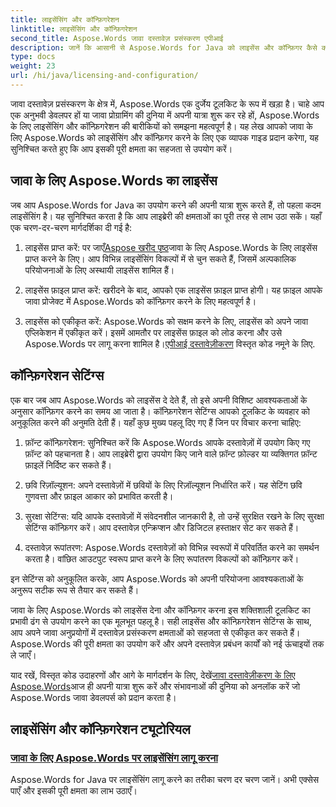 ```yaml
---
title: लाइसेंसिंग और कॉन्फ़िगरेशन
linktitle: लाइसेंसिंग और कॉन्फ़िगरेशन
second_title: Aspose.Words जावा दस्तावेज़ प्रसंस्करण एपीआई
description: जानें कि आसानी से Aspose.Words for Java को लाइसेंस और कॉन्फ़िगर कैसे करें। अपने Java अनुप्रयोगों में दस्तावेज़ प्रसंस्करण के लिए इस शक्तिशाली टूलकिट को सेट अप करने की पेचीदगियों में गोता लगाएँ।
type: docs
weight: 23
url: /hi/java/licensing-and-configuration/
---
```

जावा दस्तावेज़ प्रसंस्करण के क्षेत्र में, Aspose.Words एक दुर्जेय टूलकिट के रूप में खड़ा है। चाहे आप एक अनुभवी डेवलपर हों या जावा प्रोग्रामिंग की दुनिया में अपनी यात्रा शुरू कर रहे हों, Aspose.Words के लिए लाइसेंसिंग और कॉन्फ़िगरेशन की बारीकियों को समझना महत्वपूर्ण है। यह लेख आपको जावा के लिए Aspose.Words को लाइसेंसिंग और कॉन्फ़िगर करने के लिए एक व्यापक गाइड प्रदान करेगा, यह सुनिश्चित करते हुए कि आप इसकी पूरी क्षमता का सहजता से उपयोग करें।

## जावा के लिए Aspose.Words का लाइसेंस

जब आप Aspose.Words for Java का उपयोग करने की अपनी यात्रा शुरू करते हैं, तो पहला कदम लाइसेंसिंग है। यह सुनिश्चित करता है कि आप लाइब्रेरी की क्षमताओं का पूरी तरह से लाभ उठा सकें। यहाँ एक चरण-दर-चरण मार्गदर्शिका दी गई है:

1.  लाइसेंस प्राप्त करें: पर जाएँ[Aspose खरीद पृष्ठ](https://purchase.aspose.com/buy)जावा के लिए Aspose.Words के लिए लाइसेंस प्राप्त करने के लिए। आप विभिन्न लाइसेंसिंग विकल्पों में से चुन सकते हैं, जिसमें अल्पकालिक परियोजनाओं के लिए अस्थायी लाइसेंस शामिल हैं।

2. लाइसेंस फ़ाइल प्राप्त करें: खरीदने के बाद, आपको एक लाइसेंस फ़ाइल प्राप्त होगी। यह फ़ाइल आपके जावा प्रोजेक्ट में Aspose.Words को कॉन्फ़िगर करने के लिए महत्वपूर्ण है।

3.  लाइसेंस को एकीकृत करें: Aspose.Words को सक्षम करने के लिए, लाइसेंस को अपने जावा एप्लिकेशन में एकीकृत करें। इसमें आमतौर पर लाइसेंस फ़ाइल को लोड करना और उसे Aspose.Words पर लागू करना शामिल है।[एपीआई दस्तावेज़ीकरण](https://reference.aspose.com/words/java/) विस्तृत कोड नमूने के लिए.

## कॉन्फ़िगरेशन सेटिंग्स

एक बार जब आप Aspose.Words को लाइसेंस दे देते हैं, तो इसे अपनी विशिष्ट आवश्यकताओं के अनुसार कॉन्फ़िगर करने का समय आ जाता है। कॉन्फ़िगरेशन सेटिंग्स आपको टूलकिट के व्यवहार को अनुकूलित करने की अनुमति देती हैं। यहाँ कुछ मुख्य पहलू दिए गए हैं जिन पर विचार करना चाहिए:

1. फ़ॉन्ट कॉन्फ़िगरेशन: सुनिश्चित करें कि Aspose.Words आपके दस्तावेज़ों में उपयोग किए गए फ़ॉन्ट को पहचानता है। आप लाइब्रेरी द्वारा उपयोग किए जाने वाले फ़ॉन्ट फ़ोल्डर या व्यक्तिगत फ़ॉन्ट फ़ाइलें निर्दिष्ट कर सकते हैं।

2. छवि रिज़ॉल्यूशन: अपने दस्तावेज़ों में छवियों के लिए रिज़ॉल्यूशन निर्धारित करें। यह सेटिंग छवि गुणवत्ता और फ़ाइल आकार को प्रभावित करती है।

3. सुरक्षा सेटिंग्स: यदि आपके दस्तावेज़ों में संवेदनशील जानकारी है, तो उन्हें सुरक्षित रखने के लिए सुरक्षा सेटिंग्स कॉन्फ़िगर करें। आप दस्तावेज़ एन्क्रिप्शन और डिजिटल हस्ताक्षर सेट कर सकते हैं।

4. दस्तावेज़ रूपांतरण: Aspose.Words दस्तावेज़ों को विभिन्न स्वरूपों में परिवर्तित करने का समर्थन करता है। वांछित आउटपुट स्वरूप प्राप्त करने के लिए रूपांतरण विकल्पों को कॉन्फ़िगर करें।

इन सेटिंग्स को अनुकूलित करके, आप Aspose.Words को अपनी परियोजना आवश्यकताओं के अनुरूप सटीक रूप से तैयार कर सकते हैं।

जावा के लिए Aspose.Words को लाइसेंस देना और कॉन्फ़िगर करना इस शक्तिशाली टूलकिट का प्रभावी ढंग से उपयोग करने का एक मूलभूत पहलू है। सही लाइसेंस और कॉन्फ़िगरेशन सेटिंग्स के साथ, आप अपने जावा अनुप्रयोगों में दस्तावेज़ प्रसंस्करण क्षमताओं को सहजता से एकीकृत कर सकते हैं। Aspose.Words की पूरी क्षमता का उपयोग करें और अपने दस्तावेज़ प्रबंधन कार्यों को नई ऊंचाइयों तक ले जाएँ।

 याद रखें, विस्तृत कोड उदाहरणों और आगे के मार्गदर्शन के लिए, देखें[जावा दस्तावेज़ीकरण के लिए Aspose.Words](https://reference.aspose.com/words/java/)आज ही अपनी यात्रा शुरू करें और संभावनाओं की दुनिया को अनलॉक करें जो Aspose.Words जावा डेवलपर्स को प्रदान करता है।

## लाइसेंसिंग और कॉन्फ़िगरेशन ट्यूटोरियल
### [जावा के लिए Aspose.Words पर लाइसेंसिंग लागू करना](./applying-licensing/)
Aspose.Words for Java पर लाइसेंसिंग लागू करने का तरीका चरण दर चरण जानें। अभी एक्सेस पाएँ और इसकी पूरी क्षमता का लाभ उठाएँ।